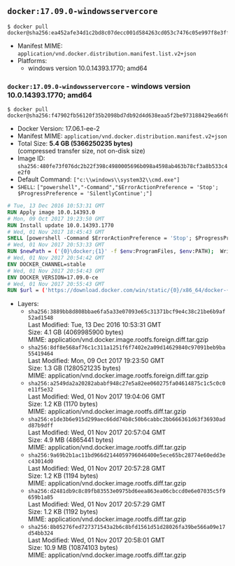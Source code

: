 ## `docker:17.09.0-windowsservercore`

```console
$ docker pull docker@sha256:ea452afe34d1c2bd8c07decc001d584263cd053c7476c05e997f8e3ffb6f3642
```

-	Manifest MIME: `application/vnd.docker.distribution.manifest.list.v2+json`
-	Platforms:
	-	windows version 10.0.14393.1770; amd64

### `docker:17.09.0-windowsservercore` - windows version 10.0.14393.1770; amd64

```console
$ docker pull docker@sha256:f47902fb56120f35b2098bd7db92d4d638eaa5f2be973188429ea66f0da8f2eb
```

-	Docker Version: 17.06.1-ee-2
-	Manifest MIME: `application/vnd.docker.distribution.manifest.v2+json`
-	Total Size: **5.4 GB (5366250235 bytes)**  
	(compressed transfer size, not on-disk size)
-	Image ID: `sha256:480fe73f076dc2b22f398c4980005696b098a4598ab463b78cf3a8b533c4e2f0`
-	Default Command: `["c:\\windows\\system32\\cmd.exe"]`
-	`SHELL`: `["powershell","-Command","$ErrorActionPreference = 'Stop'; $ProgressPreference = 'SilentlyContinue';"]`

```dockerfile
# Tue, 13 Dec 2016 10:53:31 GMT
RUN Apply image 10.0.14393.0
# Mon, 09 Oct 2017 19:23:50 GMT
RUN Install update 10.0.14393.1770
# Wed, 01 Nov 2017 18:45:43 GMT
SHELL [powershell -Command $ErrorActionPreference = 'Stop'; $ProgressPreference = 'SilentlyContinue';]
# Wed, 01 Nov 2017 20:53:33 GMT
RUN $newPath = ('{0}\docker;{1}' -f $env:ProgramFiles, $env:PATH); 	Write-Host ('Updating PATH: {0}' -f $newPath); 	[Environment]::SetEnvironmentVariable('PATH', $newPath, [EnvironmentVariableTarget]::Machine);
# Wed, 01 Nov 2017 20:54:42 GMT
ENV DOCKER_CHANNEL=stable
# Wed, 01 Nov 2017 20:54:43 GMT
ENV DOCKER_VERSION=17.09.0-ce
# Wed, 01 Nov 2017 20:55:43 GMT
RUN $url = ('https://download.docker.com/win/static/{0}/x86_64/docker-{1}.zip' -f $env:DOCKER_CHANNEL, $env:DOCKER_VERSION); 	Write-Host ('Downloading {0} ...' -f $url); 	Invoke-WebRequest -Uri $url -OutFile 'docker.zip'; 		Write-Host 'Expanding ...'; 	Expand-Archive docker.zip -DestinationPath $env:ProgramFiles; 		Write-Host 'Removing ...'; 	Remove-Item @( 			'docker.zip', 			('{0}\docker\dockerd.exe' -f $env:ProgramFiles) 		) -Force; 		Write-Host 'Verifying install ("docker --version") ...'; 	docker --version; 		Write-Host 'Complete.';
```

-	Layers:
	-	`sha256:3889bb8d808bbae6fa5a33e07093e65c31371bcf9e4c38c21be6b9af52ad1548`  
		Last Modified: Tue, 13 Dec 2016 10:53:31 GMT  
		Size: 4.1 GB (4069985900 bytes)  
		MIME: application/vnd.docker.image.rootfs.foreign.diff.tar.gzip
	-	`sha256:8df8e568af76c1c311a1251f6f7402e2a09d14629840c97091beb9ba55419464`  
		Last Modified: Mon, 09 Oct 2017 19:23:50 GMT  
		Size: 1.3 GB (1280521235 bytes)  
		MIME: application/vnd.docker.image.rootfs.foreign.diff.tar.gzip
	-	`sha256:a2549da2a20282ababf948c27e5a82ee060275fa04614875c1c5c0c0e11f5e32`  
		Last Modified: Wed, 01 Nov 2017 19:04:06 GMT  
		Size: 1.2 KB (1170 bytes)  
		MIME: application/vnd.docker.image.rootfs.diff.tar.gzip
	-	`sha256:e1de3b6e915d299aec66dd74b8c50b6cabbc2bb666361d63f36930add87b9dff`  
		Last Modified: Wed, 01 Nov 2017 20:57:04 GMT  
		Size: 4.9 MB (4865441 bytes)  
		MIME: application/vnd.docker.image.rootfs.diff.tar.gzip
	-	`sha256:9a69b2b1ac11bd966d2144059796046400e5ece65bc28774e60edd3ec43014d0`  
		Last Modified: Wed, 01 Nov 2017 20:57:28 GMT  
		Size: 1.2 KB (1194 bytes)  
		MIME: application/vnd.docker.image.rootfs.diff.tar.gzip
	-	`sha256:d2481db9c8c89fb83553e0975bd6eea863ea06cbccd0e6e07035c5f9659b1a85`  
		Last Modified: Wed, 01 Nov 2017 20:57:29 GMT  
		Size: 1.2 KB (1192 bytes)  
		MIME: application/vnd.docker.image.rootfs.diff.tar.gzip
	-	`sha256:8b05276fed727371543a2b6c8bfd1561d51d28026fa39be566a09e17d54bb324`  
		Last Modified: Wed, 01 Nov 2017 20:58:01 GMT  
		Size: 10.9 MB (10874103 bytes)  
		MIME: application/vnd.docker.image.rootfs.diff.tar.gzip
